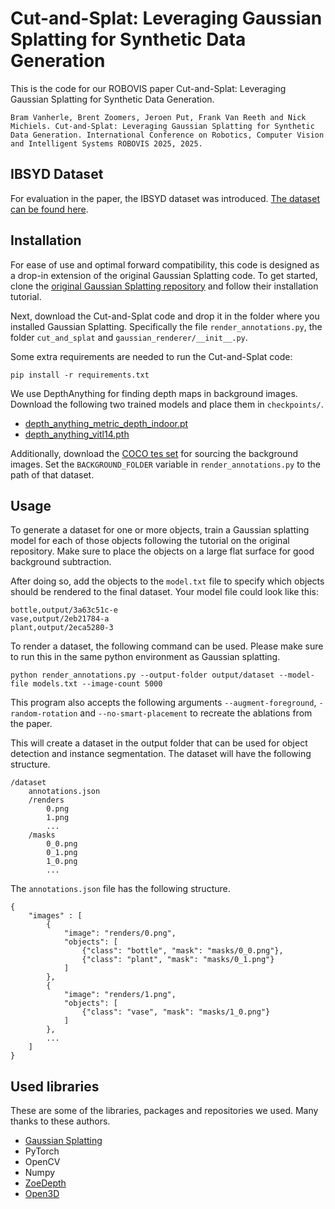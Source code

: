 # Cut-and-Splat: Leveraging Gaussian Splatting for Synthetic Data Generation

This is the code for our ROBOVIS paper Cut-and-Splat: Leveraging Gaussian Splatting for Synthetic Data Generation.

```
Bram Vanherle, Brent Zoomers, Jeroen Put, Frank Van Reeth and Nick Michiels. Cut-and-Splat: Leveraging Gaussian Splatting for Synthetic Data Generation. International Conference on Robotics, Computer Vision and Intelligent Systems ROBOVIS 2025, 2025.
```


## IBSYD Dataset

For evaluation in the paper, the IBSYD dataset was introduced. [The dataset can be found here](https://drive.google.com/file/d/18UWG0VSNdqiWYCC3QLtRcdbnAb6Y5ItC/view?usp=drive_link).

## Installation

For ease of use and optimal forward compatibility, this code is designed as a drop-in extension of the original Gaussian Splatting code.
To get started, clone the [original Gaussian Splatting repository](https://github.com/graphdeco-inria/gaussian-splatting.git) and follow their installation tutorial.

Next, download the Cut-and-Splat code and drop it in the folder where you installed Gaussian Splatting.
Specifically the file `render_annotations.py`, the folder `cut_and_splat` and `gaussian_renderer/__init__.py`.

Some extra requirements are needed to run the Cut-and-Splat code:

```
pip install -r requirements.txt
```

We use DepthAnything for finding depth maps in background images.
Download the following two trained models and place them in `checkpoints/`.

- [depth_anything_metric_depth_indoor.pt](https://huggingface.co/spaces/LiheYoung/Depth-Anything/blob/main/checkpoints_metric_depth/depth_anything_metric_depth_indoor.pt)
- [depth_anything_vitl14.pth](https://huggingface.co/spaces/LiheYoung/Depth-Anything/blob/main/checkpoints/depth_anything_vitl14.pth)

Additionally, download the [COCO tes set](https://cocodataset.org/#download) for sourcing the background images.
Set the `BACKGROUND_FOLDER` variable in `render_annotations.py` to the path of that dataset.

## Usage

To generate a dataset for one or more objects, train a Gaussian splatting model for each of those objects following the tutorial on the original repository.
Make sure to place the objects on a large flat surface for good background subtraction.

After doing so, add the objects to the `model.txt` file to specify which objects should be rendered to the final dataset.
Your model file could look like this:

```
bottle,output/3a63c51c-e
vase,output/2eb21784-a
plant,output/2eca5280-3
```

To render a dataset, the following command can be used. Please make sure to run this in the same python environment as Gaussian splatting.

```
python render_annotations.py --output-folder output/dataset --model-file models.txt --image-count 5000
```

This program also accepts the following arguments `--augment-foreground`, `-random-rotation` and `--no-smart-placement` to recreate the ablations from the paper.

This will create a dataset in the output folder that can be used for object detection and instance segmentation.
The dataset will have the following structure.
```
/dataset
    annotations.json
    /renders
        0.png
        1.png
        ...
    /masks
        0_0.png
        0_1.png
        1_0.png
        ...
```
The `annotations.json` file has the following structure.
```
{
    "images" : [
        {
            "image": "renders/0.png",
            "objects": [
                {"class": "bottle", "mask": "masks/0_0.png"},
                {"class": "plant", "mask": "masks/0_1.png"}
            ]
        },
        {
            "image": "renders/1.png",
            "objects": [
                {"class": "vase", "mask": "masks/1_0.png"}
            ]
        },
        ...
    ]
}
```

## Used libraries

These are some of the libraries, packages and repositories we used. Many thanks to these authors.

- [Gaussian Splatting](https://github.com/graphdeco-inria/gaussian-splatting.git)
- PyTorch
- OpenCV
- Numpy
- [ZoeDepth](https://github.com/isl-org/ZoeDepth)
- [Open3D](http://www.open3d.org/docs/release/index.html)
